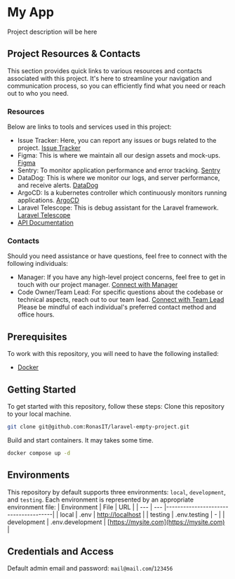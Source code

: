 # My App

Project description will be here

## Project Resources & Contacts
This section provides quick links to various resources and contacts associated
with this project. It's here to streamline your navigation and communication
process, so you can efficiently find what you need or reach out to who you need.

### Resources
Below are links to tools and services used in this project:
- Issue Tracker: Here, you can report any issues or bugs related to the project. [Issue Tracker](:issue_tracker_link)
- Figma: This is where we maintain all our design assets and mock-ups. [Figma](:figma_link)
- Sentry: To monitor application performance and error tracking. [Sentry](:sentry_link)
- DataDog: This is where we monitor our logs, and server performance, and receive alerts. [DataDog](:datadog_link)
- ArgoCD: Is a kubernetes controller which continuously monitors running applications. [ArgoCD](:argocd_link)
- Laravel Telescope: This is debug assistant for the Laravel framework. [Laravel Telescope](:telescope_link)
- [API Documentation](https://mysite.com)

### Contacts
Should you need assistance or have questions, feel free to connect with the following individuals:
- Manager: If you have any high-level project concerns, feel free to get in touch with our project manager. [Connect with Manager](:manager_link)
- Code Owner/Team Lead: For specific questions about the codebase or technical aspects, reach out to our team lead. [Connect with Team Lead](:team_lead_link)
Please be mindful of each individual's preferred contact method and office hours.

## Prerequisites
To work with this repository, you will need to have the following
installed:
- [Docker](https://www.docker.com)

## Getting Started
To get started with this repository, follow these steps:
Clone this repository to your local machine.
```sh
git clone git@github.com:RonasIT/laravel-empty-project.git
```
Build and start containers. It may takes some time.
```sh
docker compose up -d
```

## Environments
This repository by default supports three environments: `local`, `development`,
and `testing`. Each environment is represented by an appropriate environment file:
| Environment | File | URL                                  |
| --- | --- |--------------------------------------|
| local | .env | [http://localhost](http://localhost) |
| testing | .env.testing | -                                    |
| development | .env.development | [https://mysite.com](https://mysite.com)               |

## Credentials and Access
Default admin email and password: `mail@mail.com`/`123456`